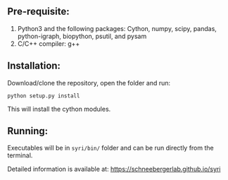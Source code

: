 ## Pre-requisite:
1. Python3 and the following packages: Cython, numpy, scipy, pandas, python-igraph, biopython, psutil, and pysam
2. C/C++ compiler: g++

## Installation:
Download/clone the repository, open the folder and run:

`python setup.py install`

This will install the cython modules.

## Running:
Executables will be in `syri/bin/` folder and can be run directly from the terminal.

Detailed information is available at: https://schneebergerlab.github.io/syri

